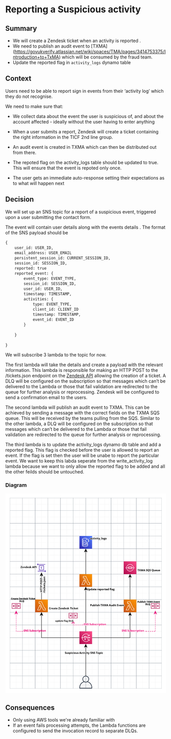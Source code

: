 # Reporting a Suspicious activity

## Summary

- We will create a Zendesk ticket when an activity is reported .
- We need to publish an audit event to [TXMA] (https://govukverify.atlassian.net/wiki/spaces/TMA/pages/3414753375/Introduction+to+TxMA) which will be consumed by the fraud team.
- Update the reported flag in `activity_logs` dynamo table

## Context

Users need to be able to report sign in events from their ‘activity log’ which they do not recognise.

We need to make sure that:

- We collect data about the event the user is suspicious of, and about the account affected - ideally without the user having to enter anything

- When a user submits a report, Zendesk will create a ticket containing the right information in the TICF 2nd line group.

- An audit event is created in TXMA which can then be distributed out from there.

- The repoted flag on the activity_logs table should be updated to true. This will ensure that the event is repoted only once.

- The user gets an immediate auto-response setting their expectations as to what will happen next

## Decision

We will set up an SNS topic for a report of a suspicious event, triggered upon a user submitting the contact form.

The event will contain user details along with the events details .
The format of the SNS payload should be

```
{
    user_id: USER_ID,
    email_address: USER_EMAIL
    persistent_session_id: CURRENT_SESSION_ID,
    session_id: SESSION_ID,
    reported: true
    reported_event: {
        event_type: EVENT_TYPE,
        session_id: SESSION_ID,
        user_id: USER_ID,
        timestamp: TIMESTAMP,
        activities: {
            type: EVENT_TYPE,
            client_id: CLIENT_ID
            timestamp: TIMESTAMP,
            event_id: EVENT_ID
        }

    }

}
```

We will subscribe 3 lambda to the topic for now.

The first lambda will take the details and create a payload with the relevant information.
This lambda is responsible for making an HTTP POST to the /tickets.json endpoint on the [Zendesk API](https://developer.zendesk.com/api-reference/ticketing/tickets/tickets/) allowing the creation of a ticket.
A DLQ will be configured on the subscription so that messages which can’t be delivered to the Lambda or those that fail validation are redirected to the queue for further analysis or reprocessing.
Zendesk will be configured to send a confirmation email to the users.

The second lambda will publish an audit event to TXMA.
This can be achieved by sending a message with the correct fields on the TXMA SQS queue.
This will be received by the teams pulling from the SQS.
Similar to the other lambda, a DLQ will be configured on the subscription so that messages which can’t be delivered to the Lambda or those that fail validation are redirected to the queue for further analysis or reprocessing.

The third lambda is to update the activity_logs dynamo db table and add a reported flag. This flag is checked before the user is allowed to report an event. If the flag is set then the user will be unabe to report the particular event. We want to keep this labda seperate from the write_activity_log lambda because we want to only allow the reported flag to be added and all the other feilds should be untouched.

### Diagram

![Architecture diagram showing a suspicious activity recorded as an SNS Topic, notifying the subscribing lambdas](./images/ard-0008-RSA.png)

## Consequences

- Only using AWS tools we're already familiar with
- If an event fails processing attempts, the Lambda functions are configured to send the invocation record to separate DLQs.
